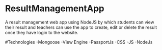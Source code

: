 # ResultManagementApp
A result management web app using NodeJS by which students can view their result and teachers can use the app to create, edit or delete the result once they have login to the website.

#Technologies
-Mongoose
-View Engine
-PassportJs
-CSS
-JS
-NodeJs
